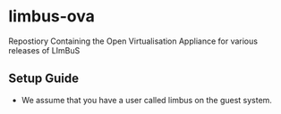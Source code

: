 # limbus-ova
Repostiory Containing the Open Virtualisation Appliance for various releases of LImBuS

## Setup Guide

- We assume that you have a user called limbus on the guest system.
